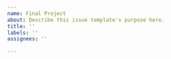 ```yaml
---
name: Final Project
about: Describe this issue template's purpose here.
title: ''
labels: ''
assignees: ''

---
```



